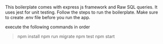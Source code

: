 This boilerplate comes with express js framework and Raw SQL queries.
It uses jest for unit testing.
Follow the steps to run the boilerplate. Make sure to create .env file before you run the app.

execute the following commands in order

> npm install
> npm run migrate
> npm test
> npm start